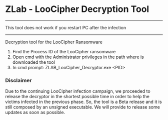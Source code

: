 # ZLab -  LooCipher Decryption Tool

**************************************************************
This tool does not work if you restart PC after the infection
**************************************************************

Decryption tool for the LooCipher Ransomware
1. Find the Process ID of the LooCipher ransomware
2. Open cmd with the Administrator privileges in the path where is downloaded the tool
3. In cmd prompt: ZLAB_LooCipher_Decryptor.exe \<PID\> 

### Disclaimer
Due to the continuing LooCipher infection campaign, we proceeded to release the decryptor in the shortest possible time in order to help the victims infected in the previous phase. So, the tool is a Beta release and it is still composed by an unsigned executable. We will provide to release some updates as soon as possible.  
